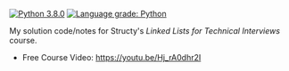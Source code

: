 [![Python 3.8.0](https://img.shields.io/badge/python-3.8+-blue.svg)](https://www.python.org/downloads/release/python-380/)
[![Language grade: Python](https://img.shields.io/lgtm/grade/python/g/plasticuproject/linked-lists-course.svg?logo=lgtm&logoWidth=18)](https://lgtm.com/projects/g/plasticuproject/linked-lists-course/context:python)

My solution code/notes for Structy's _Linked Lists for Technical Interviews_ course.

- Free Course Video: https://youtu.be/Hj_rA0dhr2I
